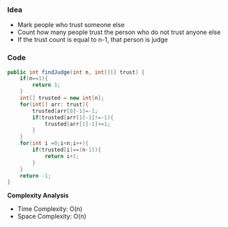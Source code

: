 ### Idea

- Mark people who trust someone else
- Count how many people trust the person who do not trust anyone else
- If the trust count is equal to n-1, that person is judge

### Code

```java
public int findJudge(int n, int[][] trust) {
    if(n==1){
        return 1;
    }
    int[] trusted = new int[n];
    for(int[] arr: trust){
        trusted[arr[0]-1]=-1;
        if(trusted[arr[1]-1]!=-1){
            trusted[arr[1]-1]+=1;
        }
    }
    for(int i =0;i<n;i++){
        if(trusted[i]==(n-1)){
            return i+1;
        }
    }
    return -1;
}
```

**Complexity Analysis**

- Time Complexity: O(n)
- Space Complexity: O(n)
